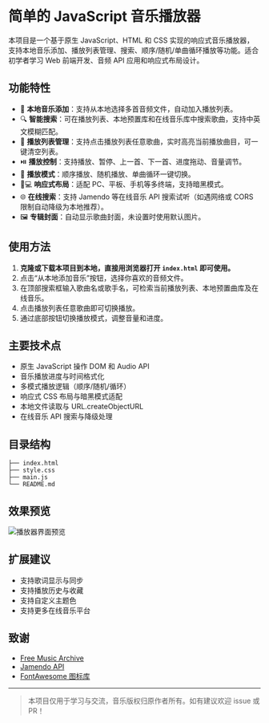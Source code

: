 # 简单的 JavaScript 音乐播放器

本项目是一个基于原生 JavaScript、HTML 和 CSS 实现的响应式音乐播放器，支持本地音乐添加、播放列表管理、搜索、顺序/随机/单曲循环播放等功能。适合初学者学习 Web 前端开发、音频 API 应用和响应式布局设计。

## 功能特性

- 🎵 **本地音乐添加**：支持从本地选择多首音频文件，自动加入播放列表。
- 🔍 **智能搜索**：可在播放列表、本地预置库和在线音乐库中搜索歌曲，支持中英文模糊匹配。
- 📃 **播放列表管理**：支持点击播放列表任意歌曲，实时高亮当前播放曲目，可一键清空列表。
- ⏯️ **播放控制**：支持播放、暂停、上一首、下一首、进度拖动、音量调节。
- 🔁 **播放模式**：顺序播放、随机播放、单曲循环一键切换。
- 📱💻 **响应式布局**：适配 PC、平板、手机等多终端，支持暗黑模式。
- 🌐 **在线搜索**：支持 Jamendo 等在线音乐 API 搜索试听（如遇网络或 CORS 限制自动降级为本地推荐）。
- 🖼️ **专辑封面**：自动显示歌曲封面，未设置时使用默认图片。

## 使用方法

1. **克隆或下载本项目到本地，直接用浏览器打开 `index.html` 即可使用。**
2. 点击“从本地添加音乐”按钮，选择你喜欢的音频文件。
3. 在顶部搜索框输入歌曲名或歌手名，可检索当前播放列表、本地预置曲库及在线音乐。
4. 点击播放列表任意歌曲即可切换播放。
5. 通过底部按钮切换播放模式，调整音量和进度。

## 主要技术点

- 原生 JavaScript 操作 DOM 和 Audio API
- 音乐播放进度与时间格式化
- 多模式播放逻辑（顺序/随机/循环）
- 响应式 CSS 布局与暗黑模式适配
- 本地文件读取与 URL.createObjectURL
- 在线音乐 API 搜索与降级处理

## 目录结构

```
├── index.html
├── style.css
├── main.js
└── README.md
```

## 效果预览

![播放器界面预览](https://user-images.githubusercontent.com/your-image.png)

## 扩展建议

- 支持歌词显示与同步
- 支持播放历史与收藏
- 支持自定义主题色
- 支持更多在线音乐平台

## 致谢

- [Free Music Archive](https://freemusicarchive.org/)
- [Jamendo API](https://developer.jamendo.com/v3.0)
- [FontAwesome 图标库](https://fontawesome.com/)

---

> 本项目仅用于学习与交流，音乐版权归原作者所有。如有建议欢迎 issue 或 PR！
































